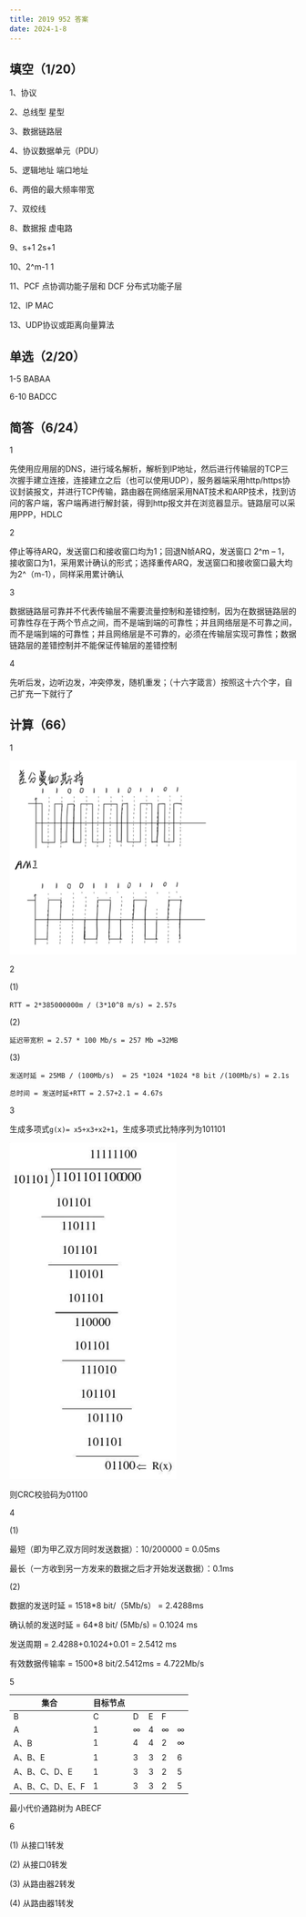 ```yaml
---
title: 2019 952 答案
date: 2024-1-8
---
```


## 填空（1/20）

1、协议

2、总线型	星型

3、数据链路层  

4、协议数据单元（PDU）

5、逻辑地址	端口地址

6、两倍的最大频率带宽

7、双绞线

8、数据报	虚电路

9、s+1	2s+1

10、2^m-1	1   

11、PCF 点协调功能子层和 DCF 分布式功能子层

12、IP	MAC

13、UDP协议或距离向量算法

## 单选（2/20）

1-5 BABAA

6-10 BADCC

## 简答（6/24）

1

先使用应用层的DNS，进行域名解析，解析到IP地址，然后进行传输层的TCP三次握手建立连接，连接建立之后（也可以使用UDP），服务器端采用http/https协议封装报文，并进行TCP传输，路由器在网络层采用NAT技术和ARP技术，找到访问的客户端，客户端再进行解封装，得到http报文并在浏览器显示。链路层可以采用PPP，HDLC

2

停止等待ARQ，发送窗口和接收窗口均为1；回退N帧ARQ，发送窗口 2^m – 1，接收窗口为1，采用累计确认的形式；选择重传ARQ，发送窗口和接收窗口最大均为2^（m-1），同样采用累计确认

3

数据链路层可靠并不代表传输层不需要流量控制和差错控制，因为在数据链路层的可靠性存在于两个节点之间，而不是端到端的可靠性；并且网络层是不可靠之间，而不是端到端的可靠性；并且网络层是不可靠的，必须在传输层实现可靠性；数据链路层的差错控制并不能保证传输层的差错控制

4

先听后发，边听边发，冲突停发，随机重发；（十六字箴言）按照这十六个字，自己扩充一下就行了

## 计算（66）

1

<img src="./assets/image-20240108195338576.png">

2

(1)

`RTT = 2*385000000m / (3*10^8 m/s) = 2.57s`

(2)

`延迟带宽积 = 2.57 * 100 Mb/s = 257 Mb =32MB`

(3) 

`发送时延 = 25MB / (100Mb/s)  = 25 *1024 *1024 *8 bit /(100Mb/s) = 2.1s`

`总时间 = 发送时延+RTT = 2.57+2.1 = 4.67s`

3

生成多项式`g(x)= x5+x3+x2+1`，生成多项式比特序列为101101

<img src="./assets/image-20240108195520302.png">

则CRC校验码为01100

4

(1)

最短（即为甲乙双方同时发送数据）：10/200000 = 0.05ms

最长（一方收到另一方发来的数据之后才开始发送数据）：0.1ms

(2)

数据的发送时延 = 1518*8 bit/（5Mb/s）  = 2.4288ms	

确认帧的发送时延 = 64*8 bit/ (5Mb/s)  = 0.1024 ms	

发送周期 = 2.4288+0.1024+0.01 = 2.5412 ms	

有效数据传输率 = 1500*8 bit/2.5412ms  = 4.722Mb/s	

5

| 集合             | 目标节点 |      |      |      |      |
| ---------------- | -------- | ---- | ---- | ---- | ---- |
| B                | C        | D    | E    | F    |      |
| A                | 1        | ∞    | 4    | ∞    | ∞    |
| A、B             | 1        | 4    | 4    | 2    | ∞    |
| A、B、E          | 1        | 3    | 3    | 2    | 6    |
| A、B、C、D、E    | 1        | 3    | 3    | 2    | 5    |
| A、B、C、D、E、F | 1        | 3    | 3    | 2    | 5    |

最小代价通路树为 ABECF

6

(1) 从接口1转发

(2) 从接口0转发

(3) 从路由器2转发

(4) 从路由器1转发
